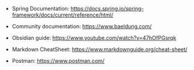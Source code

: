 - Spring Documentation: https://docs.spring.io/spring-framework/docs/current/reference/html/

- Community documentation: https://www.baeldung.com/


- Obsidian guide: https://www.youtube.com/watch?v=47hOfPGsrqk

- Markdown CheatSheet: https://www.markdownguide.org/cheat-sheet/

- Postman: https://www.postman.com/